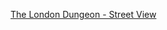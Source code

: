 [The London Dungeon - Street View](https://www.google.co.uk/maps/@51.5023018,-0.1183669,2a,81.1y,138.45h,80.97t/data=!3m6!1e1!3m4!1s0VgMF24leVsAAAQvvcEALw!2e0!7i13312!8i6656?entry=ttu)
